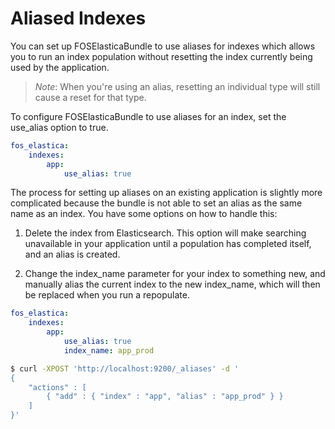 Aliased Indexes
===============

You can set up FOSElasticaBundle to use aliases for indexes which allows you to run an
index population without resetting the index currently being used by the application.

> *Note*: When you're using an alias, resetting an individual type will still cause a
> reset for that type.

To configure FOSElasticaBundle to use aliases for an index, set the use_alias option to
true.

```yaml
fos_elastica:
    indexes:
        app:
            use_alias: true
```

The process for setting up aliases on an existing application is slightly more complicated
because the bundle is not able to set an alias as the same name as an index. You have some
options on how to handle this:

1) Delete the index from Elasticsearch. This option will make searching unavailable in your
   application until a population has completed itself, and an alias is created.

2) Change the index_name parameter for your index to something new, and manually alias the
   current index to the new index_name, which will then be replaced when you run a repopulate.

```yaml
fos_elastica:
    indexes:
        app:
            use_alias: true
            index_name: app_prod
```

```bash
$ curl -XPOST 'http://localhost:9200/_aliases' -d '
{
    "actions" : [
        { "add" : { "index" : "app", "alias" : "app_prod" } }
    ]
}'
```
